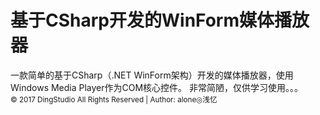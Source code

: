 # 基于CSharp开发的WinForm媒体播放器
一款简单的基于CSharp（.NET WinForm架构）开发的媒体播放器，使用Windows Media Player作为COM核心控件。
非常简陋，仅供学习使用。。。
<br>
<small>&copy; 2017 DingStudio All Rights Reserved | Author: alone◎浅忆</small>
